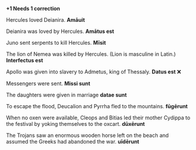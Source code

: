 **+1 Needs 1 correction**

Hercules loved Deianira. **Amāuit**

Deianira was loved by Hercules. **Amātus est**

Juno sent serpents to kill Hercules. **Mīsit**

The lion of Nemea was killed by Hercules. (Lion is masculine in Latin.) **Interfectus est**

Apollo was given into slavery to Admetus, king of Thessaly. **Datus est** ❌

Messengers were sent. **Missi sunt**

The daughters were given in marriage **datae sunt**

To escape the flood, Deucalion and Pyrrha fled to the mountains. **fūgērunt**

When no oxen were available, Cleops and Bitias led their mother Cydippa to the festival by yoking themselves to the oxcart. **dūxērunt**

The Trojans saw an enormous wooden horse left on the beach and assumed the Greeks had abandoned the war. **uīdērunt**
